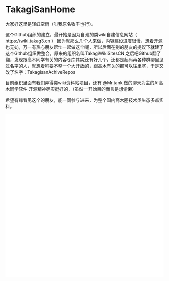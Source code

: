 # TakagiSanHome

大家好这里是轻虹空雨（叫我原名牧丰也行）。

这个Github组织的建立，最开始是因为自建的类wiki自建信息网站（ https://wiki.takag3.cn ） 因为就那么几个人来做，内容建设进度很慢，想着开源也无妨，万一有热心朋友帮忙一起做这个呢，所以后面在别的朋友的提议下就建了这个Github组织做整合，原来的组织名叫TakagiWikiSitesCN
之后吧Github翻了翻，发现跟高木同学有关的内容仓库其实还有好几个，还都是起码再各种群聊里见过名字的人，就想着吧要不整一个大开放的，跟高木有关的都可以往里塞，于是又改了名字：TakagisanAchiveRepos


目前组织里面有我们弄得类wiki资料站项目，还有 @Mr.tank 做的聊天为主的AI高木同学软件
开源精神确实挺好的，（虽然一开始目的而言是想偷懒）

希望有缘看见这个的朋友，能一同参与进来，为整个国内高木圈技术类生态多点实料。

![Metrics](/github-metrics.svg)
